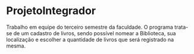 # ProjetoIntegrador
Trabalho em equipe do terceiro semestre da faculdade. O programa trata-se de um cadastro de livros, sendo possível nomear a Biblioteca, sua localização e escolher 
a quantidade de livros que será registrado na mesma. 
